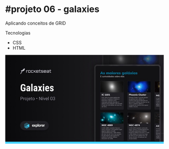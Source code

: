 <h1>#projeto 06 - galaxies</h1>

<p>Aplicando conceitos de GRID<p>

Tecnologias

<ul>
  <li>CSS</li>
  <li>HTML</li>
</ul>
<img src="./assets/galaxies.jpeg" alt="Capa do projeto">
